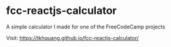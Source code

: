 # fcc-reactjs-calculator
A simple calculator I made for one of the FreeCodeCamp projects

Visit: https://tkhquang.github.io/fcc-reactjs-calculator/
